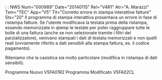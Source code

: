  :  : NWS Num="000989" Date="20140115" Rel="V4R1" Atr="A. Marazzi" Tem="TEC" App="V5" Tit="Corretto errore in stampa interattive fatture" Sts="20"
Il programma di stampa interattiva presentava un errore in fase di ristampa fatture. Se l'utente modificava la testata prima della ristampa, essendo memorizzate in qtemp le testate per poter raggruppare tutte le bolle di una fattura (anche se non selezionate tramite i filtri del parzializzatore), venivano stampati i dati di testata memorizzati e non quelli reali (ovviamente riferito a dati sensibili alla stampa fattura, es. il codice pagamento).

Riteniamo che la casistica sia molto particolare (modifica in ristampa di dati sensibili).

Programma Nuovo
V5FA01R2
Programma Modificato
V5FA02CL

